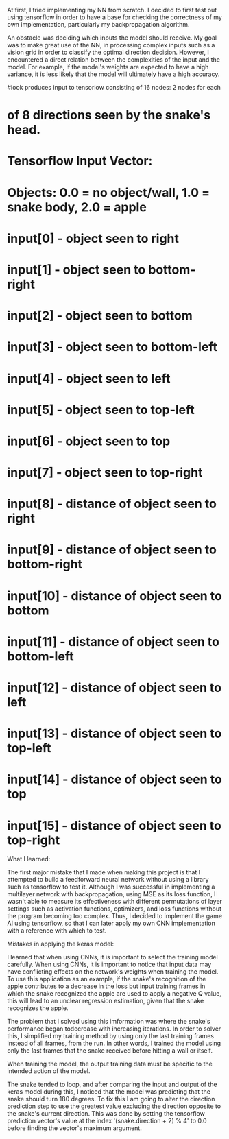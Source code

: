 At first, I tried implementing my NN from scratch. I decided to first test out using tensorflow in order to have a base for checking the correctness of my own implementation, particularly my backpropagation algorithm.

An obstacle was deciding which inputs the model should receive. My goal was to make great use of the NN, in processing complex inputs such as a vision grid in order to classify the optimal direction decision. However, I encountered a direct relation between the complexities of the input and the model. For example, if the model's weights are expected to have a high variance, it is less likely that the model will ultimately have a high accuracy. 

#look produces input to tensorlow consisting of 16 nodes: 2 nodes for each 
# of 8 directions seen by the snake's head.
# Tensorflow Input Vector:
# Objects: 0.0 = no object/wall, 1.0 = snake body, 2.0 = apple
# input[0] - object seen to right
# input[1] - object seen to bottom-right
# input[2] - object seen to bottom
# input[3] - object seen to bottom-left
# input[4] - object seen to left
# input[5] - object seen to top-left
# input[6] - object seen to top
# input[7] - object seen to top-right
# input[8] - distance of object seen to right
# input[9] - distance of object seen to bottom-right
# input[10] - distance of object seen to bottom
# input[11] - distance of object seen to bottom-left
# input[12] - distance of object seen to left
# input[13] - distance of object seen to top-left
# input[14] - distance of object seen to top
# input[15] - distance of object seen to top-right

What I learned:

The first major mistake that I made when making this project is that I attempted to build a feedforward neural network without using a library such as tensorflow to test it. Although I was successful in implementing a multilayer network with backpropagation, using MSE as its loss function, I wasn't able to measure its effectiveness with different permutations of layer settings such as activation functions, optimizers, and loss functions without the program becoming too complex. Thus, I decided to implement the game AI using tensorflow, so that I can later apply my own CNN implementation with a reference with which to test.

Mistakes in applying the keras model:

I learned that when using CNNs, it is important to select the training model carefully. When using CNNs, it is important to notice that input data may have conflicting effects on the network's weights when training the model. To use this application as an example, if the snake's recognition of the apple contributes to a decrease in the loss but input training frames in which the snake recognized the apple are used to apply a negative Q value, this will lead to an unclear regression estimation, given that the snake recognizes the apple.

The problem that I solved using this imformation was where the snake's performance began todecrease with increasing iterations. In order to solver this, I simplified my training method by using only the last training frames instead of all frames, from the run. In other words, I trained the model using only the last frames that the snake received before hitting a wall or itself.

When training the model, the output training data must be specific to the intended action of the model.

The snake tended to loop, and after comparing the input and output of the keras model during this, I noticed that the model was predicting that the snake should turn 180 degrees. To fix this I am going to alter the direction prediction step to use the greatest value excluding the direction opposite to the snake's current direction. This was done by setting the tensorflow prediction vector's value at the index '(snake.direction + 2) % 4' to 0.0 before finding the vector's maximum argument.